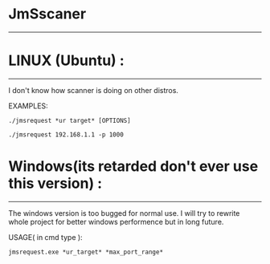 
# JmSscaner 
****


# LINUX (Ubuntu) :
****
I don't know how scanner is doing on other distros. 

EXAMPLES:
```
./jmsrequest *ur target* [OPTIONS]

./jmsrequest 192.168.1.1 -p 1000
```



# Windows(its retarded don't ever use this version) :
****

The windows version is too bugged for normal use. I will try to rewrite whole project for better windows performence but in long future.

USAGE( in cmd type ):

`` jmsrequest.exe *ur_target* *max_port_range* ``
